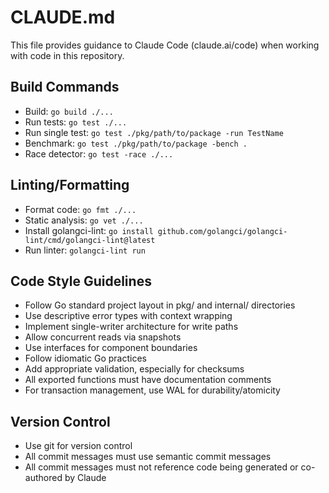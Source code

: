 # CLAUDE.md

This file provides guidance to Claude Code (claude.ai/code) when working with code in this repository.

## Build Commands
- Build: `go build ./...`
- Run tests: `go test ./...`
- Run single test: `go test ./pkg/path/to/package -run TestName`
- Benchmark: `go test ./pkg/path/to/package -bench .`
- Race detector: `go test -race ./...`

## Linting/Formatting
- Format code: `go fmt ./...`
- Static analysis: `go vet ./...`
- Install golangci-lint: `go install github.com/golangci/golangci-lint/cmd/golangci-lint@latest`
- Run linter: `golangci-lint run`

## Code Style Guidelines
- Follow Go standard project layout in pkg/ and internal/ directories
- Use descriptive error types with context wrapping
- Implement single-writer architecture for write paths
- Allow concurrent reads via snapshots
- Use interfaces for component boundaries
- Follow idiomatic Go practices
- Add appropriate validation, especially for checksums
- All exported functions must have documentation comments
- For transaction management, use WAL for durability/atomicity

## Version Control
- Use git for version control
- All commit messages must use semantic commit messages
- All commit messages must not reference code being generated or co-authored by Claude
